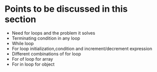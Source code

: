 
# Points to be discussed in this section

* Need for loops and the problem it solves
* Terminating condition in any loop
* While loop
* For loop initialization,condition and increment/decrement expression
* Different combinations of for loop
* For of loop for array
* For in loop for object